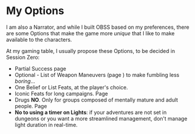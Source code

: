 # My Options

I am also a Narrator, and while I built OBSS based on my preferences, there are some Options that make the game more *unique* that I like to make available to the characters.

At my gaming table, I usually propose these Options, to be decided in Session Zero:

- Partial Success page 
- Optional - List of Weapon Maneuvers (page ) to make fumbling less *boring*...
- One Belief or List Feats, at the player's choice.
- Iconic Feats for long campaigns. Page 
- Drugs **NO**. Only for groups composed of mentally mature and adult people. Page 
- **No to using a timer on Lights**: if your adventures are not set in dungeons or you want a more streamlined management, don't manage light duration in real-time.